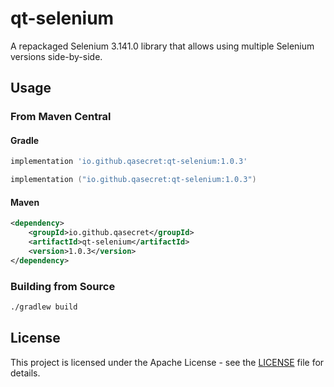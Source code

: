 # qt-selenium

A repackaged Selenium 3.141.0 library that allows using multiple Selenium versions side-by-side.

## Usage

### From Maven Central

#### Gradle
```groovy
implementation 'io.github.qasecret:qt-selenium:1.0.3'
```

```kotlin
implementation ("io.github.qasecret:qt-selenium:1.0.3")
```

#### Maven
```xml
<dependency>
    <groupId>io.github.qasecret</groupId>
    <artifactId>qt-selenium</artifactId>
    <version>1.0.3</version>
</dependency>
```

### Building from Source
```bash
./gradlew build
```

## License
This project is licensed under the Apache License - see the [LICENSE](LICENSE) file for details.
